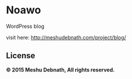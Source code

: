 # Noawo
WordPress blog 

visit here: http://meshudebnath.com/project/blog/

License
---------------
**&copy; 2015 Meshu Debnath, All rights reserved.**
